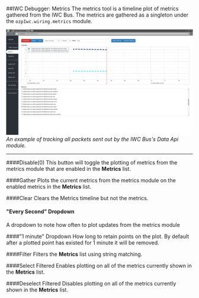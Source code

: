 ##IWC Debugger: Metrics
The metrics tool is a timeline plot of metrics gathered from the IWC Bus. The metrics are gathered as a singleton under
the `ozpIwc.wiring.metrics` module.


![img](../../assets/debugger_metrics.png)
_An example of tracking all packets sent out by the IWC Bus's Data Api module._


***
####Disable(0)
This button will toggle the plotting of metrics from the metrics module that are enabled in the **Metrics** list.

####Gather
Plots the current metrics from the metrics module on the enabled metrics in the **Metrics** list.

####Clear
Clears the Metrics timeline but not the metrics.

#### "Every Second" Dropdown
A dropdown to note how often to plot updates from the metrics module

####"1 minute" Dropdown
How long to retain points on the plot. By default after a plotted point has existed for 1 minute it will be removed.

####Filter
Filters the **Metrics** list using string matching.

####Select Filtered
Enables plotting on all of the metrics currently shown in the **Metrics** list.

####Deselect Filtered
Disables plotting on all of the metrics currently shown in the **Metrics** list.

